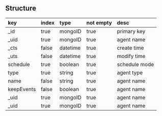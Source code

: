 ## Structure
| key      | index | type     | not empty| desc        |
| :---     | :---  | :---     | :---     | :---        |
| _id      | true  | mongoID  | true     | primary key |
| _uid     | true  | mongoID  | true     | agent name  |
| _cts     | false  | datetime | true     | create time  |
| _uts     | false  | datetime | true     | modify time  |
| schedule | true  | boolean  | true     | schedule mode  |
| type    | true  | string  | true     | agent type  |
| name     | false | string   | true     | agent name  |
| keepEvents | false  | boolean  | true     | agent name  |
| _uid    | true  | mongoID  | true     | agent name  |
| _uid    | true  | mongoID  | true     | agent name  |
